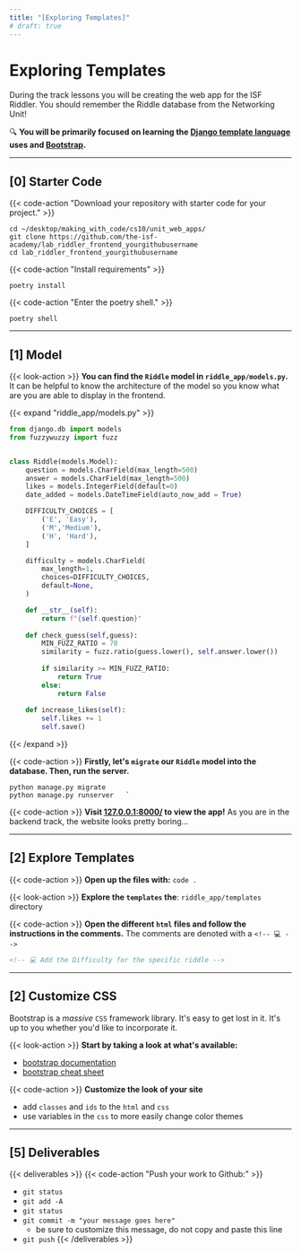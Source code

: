 ```yaml
---
title: "[Exploring Templates]"
# draft: true
---
```


# Exploring Templates

During the track lessons you will be creating the web app for the ISF Riddler. You should remember the Riddle database from the Networking Unit! 

🔍 **You will be primarily focused on learning the [Django template language](https://docs.djangoproject.com/en/4.1/ref/templates/language/) uses and [Bootstrap](https://getbootstrap.com/docs/5.0/layout/containers/).**

---


## [0] Starter Code

{{< code-action "Download your repository with starter code for your project." >}}

```shell
cd ~/desktop/making_with_code/cs10/unit_web_apps/
git clone https://github.com/the-isf-academy/lab_riddler_frontend_yourgithubusername
cd lab_riddler_frontend_yourgithubusername
```

{{< code-action "Install requirements" >}}
```shell
poetry install
```

{{< code-action "Enter the poetry shell." >}}
```shell
poetry shell
```



---


## [1] Model

{{< look-action >}} **You can find the `Riddle` model in `riddle_app/models.py`.** It can be helpful to know the architecture of the model so you know what are you are able to display in the frontend.

{{< expand "riddle_app/models.py" >}}

```python
from django.db import models
from fuzzywuzzy import fuzz


class Riddle(models.Model):
    question = models.CharField(max_length=500)
    answer = models.CharField(max_length=500)
    likes = models.IntegerField(default=0)
    date_added = models.DateTimeField(auto_now_add = True)

    DIFFICULTY_CHOICES = [
        ('E', 'Easy'),
        ('M','Medium'),
        ('H', 'Hard'),
    ]

    difficulty = models.CharField(
        max_length=1,
        choices=DIFFICULTY_CHOICES,
        default=None,
    )

    def __str__(self):
        return f"{self.question}"
    
    def check_guess(self,guess):
        MIN_FUZZ_RATIO = 70
        similarity = fuzz.ratio(guess.lower(), self.answer.lower())
        
        if similarity >= MIN_FUZZ_RATIO:
            return True
        else:
            return False
        
    def increase_likes(self):
        self.likes += 1
        self.save()
```

{{< /expand >}}

{{< code-action >}} **Firstly, let's `migrate` our `Riddle` model into the database. Then, run the server.**
```shell
python manage.py migrate
python manage.py runserver   `
```

{{< code-action >}} **Visit [127.0.0.1:8000/](http://127.0.0.1:8000/) to view the app!** As you are in the backend track, the website looks pretty boring...

---


## [2] Explore Templates

{{< code-action >}} **Open up the files with:** `code .`

{{< look-action >}} **Explore the `templates`  the**: `riddle_app/templates` directory 

{{< code-action >}} **Open the different `html` files and follow the instructions in the comments.** The comments are denoted with a `<!-- 💻 -->`
```html
<!-- 💻 Add the Difficulty for the specific riddle -->
```

--- 

## [2] Customize CSS

Bootstrap is a *massive* `CSS` framework library. It's easy to get lost in it. It's up to you whether you'd like to incorporate it. 

{{< look-action >}} **Start by taking a look at what's available:** 
- [bootstrap documentation](https://getbootstrap.com/docs/5.0/layout/containers/)
- [bootstrap cheat sheet](https://getbootstrap.com/docs/5.0/examples/cheatsheet/)

{{< code-action >}} **Customize the look of your site**
- add `classes` and `ids` to the `html` and `css`
- use variables in the `css` to more easily change color themes

---

## [5] Deliverables 

{{< deliverables >}}
{{< code-action "Push your work to Github:" >}}
- `git status`
- `git add -A`
- `git status`
- `git commit -m "your message goes here"`
    - be sure to customize this message, do not copy and paste this line
- `git push`
{{< /deliverables >}}
